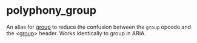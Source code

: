 ---
---
# polyphony_group

An alias for [group](group) to reduce the confusion between the `group` opcode
and the <[group](/headers/group)> header. Works identically to group in ARIA.
